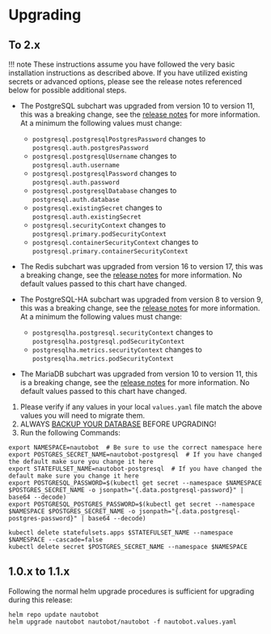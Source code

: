 # Upgrading

## To 2.x

!!! note
    These instructions assume you have followed the very basic installation instructions as described above.  If you have utilized existing secrets or advanced options, please see the release notes referenced below for possible additional steps.

* The PostgreSQL subchart was upgraded from version 10 to version 11, this was a breaking change, see the [release notes](https://docs.bitnami.com/kubernetes/infrastructure/postgresql/administration/upgrade/) for more information.  At a minimum the following values must change:

    * `postgresql.postgresqlPostgresPassword` changes to `postgresql.auth.postgresPassword`
    * `postgresql.postgresqlUsername` changes to `postgresql.auth.username`
    * `postgresql.postgresqlPassword` changes to `postgresql.auth.password`
    * `postgresql.postgresqlDatabase` changes to `postgresql.auth.database`
    * `postgresql.existingSecret` changes to `postgresql.auth.existingSecret`
    * `postgresql.securityContext` changes to `postgresql.primary.podSecurityContext`
    * `postgresql.containerSecurityContext` changes to `postgresql.primary.containerSecurityContext`

* The Redis subchart was upgraded from version 16 to version 17, this was a breaking change, see the [release notes](https://github.com/bitnami/charts/tree/master/bitnami/redis#to-1600) for more information.  No default values passed to this chart have changed.
* The PostgreSQL-HA subchart was upgraded from version 8 to version 9, this was a breaking change, see the [release notes](https://github.com/bitnami/charts/tree/master/bitnami/postgresql-ha#to-900) for more information.  At a minimum the following values must change:

    * `postgresqlha.postgresql.securityContext` changes to `postgresqlha.postgresql.podSecurityContext`
    * `postgresqlha.metrics.securityContext` changes to `postgresqlha.metrics.podSecurityContext`

* The MariaDB subchart was upgraded from version 10 to version 11, this is a breaking change, see the [release notes](https://github.com/bitnami/charts/tree/master/bitnami/mariadb#to-1100) for more information.  No default values passed to this chart have changed.

1. Please verify if any values in your local `values.yaml` file match the above values you will need to migrate them.
2. ALWAYS [BACKUP YOUR DATABASE](https://github.com/nautobot/helm-charts/tree/develop/charts/nautobot#backup-nautobot) BEFORE UPGRADING!
3. Run the following Commands:

```no-highlight
export NAMESPACE=nautobot  # Be sure to use the correct namespace here
export POSTGRES_SECRET_NAME=nautobot-postgresql  # If you have changed the default make sure you change it here
export STATEFULSET_NAME=nautobot-postgresql  # If you have changed the default make sure you change it here
export POSTGRESQL_PASSWORD=$(kubectl get secret --namespace $NAMESPACE $POSTGRES_SECRET_NAME -o jsonpath="{.data.postgresql-password}" | base64 --decode)
export POSTGRESQL_POSTGRES_PASSWORD=$(kubectl get secret --namespace $NAMESPACE $POSTGRES_SECRET_NAME -o jsonpath="{.data.postgresql-postgres-password}" | base64 --decode)

kubectl delete statefulsets.apps $STATEFULSET_NAME --namespace $NAMESPACE --cascade=false
kubectl delete secret $POSTGRES_SECRET_NAME --namespace $NAMESPACE
```

## 1.0.x to 1.1.x

Following the normal helm upgrade procedures is sufficient for upgrading during this release:

```no-highlight
helm repo update nautobot
helm upgrade nautobot nautobot/nautobot -f nautobot.values.yaml
```
